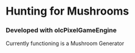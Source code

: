 <h1>Hunting for Mushrooms</h1>
<h3>Developed with olcPixelGameEngine</h3>
<p>Currently functioning is a Mushroom Generator</P
